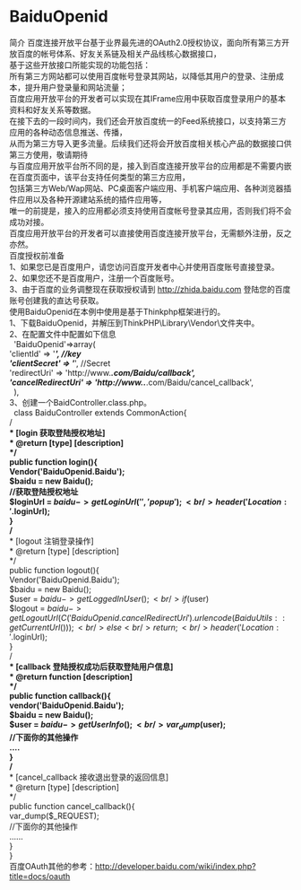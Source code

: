 # BaiduOpenid
简介
百度连接开放平台基于业界最先进的OAuth2.0授权协议，面向所有第三方开放百度的帐号体系、好友关系链及相关产品线核心数据接口，<br/>
基于这些开放接口所能实现的功能包括：<br/>
所有第三方网站都可以使用百度帐号登录其网站，以降低其用户的登录、注册成本，提升用户登录量和网站流量；<br/>
百度应用开放平台的开发者可以实现在其IFrame应用中获取百度登录用户的基本资料和好友关系等数据。<br/>
在接下去的一段时间内，我们还会开放百度统一的Feed系统接口，以支持第三方应用的各种动态信息推送、传播，<br/>
从而为第三方导入更多流量。后续我们还将会开放百度相关核心产品的数据接口供第三方使用，敬请期待<br/>
与百度应用开放平台所不同的是，接入到百度连接开放平台的应用都是不需要内嵌在百度页面中，该平台支持任何类型的第三方应用，<br/>
包括第三方Web/Wap网站、PC桌面客户端应用、手机客户端应用、各种浏览器插件应用以及各种开源建站系统的插件应用等，<br/>
唯一的前提是，接入的应用都必须支持使用百度帐号登录其应用，否则我们将不会成功对接。<br/>
百度应用开放平台的开发者可以直接使用百度连接开放平台，无需额外注册，反之亦然。<br/>
百度授权前准备<br/>
1、如果您已是百度用户，请您访问百度开发者中心并使用百度账号直接登录。<br/>
2、如果您还不是百度用户，注册一个百度账号。<br/>
3、由于百度的业务调整现在获取授权请到 http://zhida.baidu.com 登陆您的百度账号创建我的直达号获取。<br/>
使用BaiduOpenid在本例中使用是基于Thinkphp框架进行的。<br/>
1、下载BaiduOpenid，并解压到ThinkPHP\Library\Vendor\文件夹中。<br/>
2、在配置文件中配置如下信息<br/>
  &nbsp;&nbsp;'BaiduOpenid'=>array(<br/>
		  'clientId' => '***********************',             //key<br/>
		  'clientSecret' => '***********************',        //Secret<br/>
		  'redirectUri' => 'http://www.*****.com/Baidu/callback',<br/>
		  'cancelRedirectUri' => 'http://www..*****.com/Baidu/cancel_callback',<br/>
	&nbsp;&nbsp;),<br/>
3、创建一个BaidController.class.php。<br/>
  &nbsp;&nbsp;class BaiduController extends CommonAction{<br/>
    	/**<br/>
    	 * [login 获取登陆授权地址]<br/>
    	 * @return [type] [description]<br/>
    	 */<br/>
    	public function login(){<br/>
    		Vendor('BaiduOpenid.Baidu');<br/>
    		$baidu = new Baidu();<br/>
    		//获取登陆授权地址<br/>
    		$loginUrl = $baidu->getLoginUrl('', 'popup');<br/>
    		header('Location:'.$loginUrl);<br/>
    	}<br/>
    	/**<br/>
    	 * [logout 注销登录操作]<br/>
    	 * @return [type] [description]<br/>
    	 */<br/>
    	public function logout(){<br/>
    		Vendor('BaiduOpenid.Baidu');<br/>
    		$baidu = new Baidu();<br/>
    		$user = $baidu->getLoggedInUser();<br/>
    		if($user)<br/>
    			$logout = $baidu->getLogoutUrl(C('BaiduOpenid.cancelRedirectUri').urlencode(BaiduUtils::getCurrentUrl()));<br/>
    		else<br/>
    			return;<br/>
    		header('Location:'.$loginUrl);<br/>
    	}<br/>
    	/**<br/>
    	 * [callback 登陆授权成功后获取登陆用户信息]<br/>
    	 * @return function [description]<br/>
    	 */<br/>
    	public function callback(){<br/>
    		vendor('BaiduOpenid.Baidu');<br/>
    		$baidu = new Baidu();<br/>
    		$user = $baidu->getUserInfo();<br/>
    		var_dump($user);<br/>
    		//下面你的其他操作<br/>
    		....<br/>
  		}<br/>
  		/**<br/>
    	 * [cancel_callback 接收退出登录的返回信息]<br/>
    	 * @return [type] [description]<br/>
    	 */<br/>
    	public function cancel_callback(){<br/>
    		var_dump($_REQUEST);<br/>
    		//下面你的其他操作<br/>
    		......<br/>
    	}<br/>
   }<br/>
百度OAuth其他的参考：http://developer.baidu.com/wiki/index.php?title=docs/oauth<br/>
